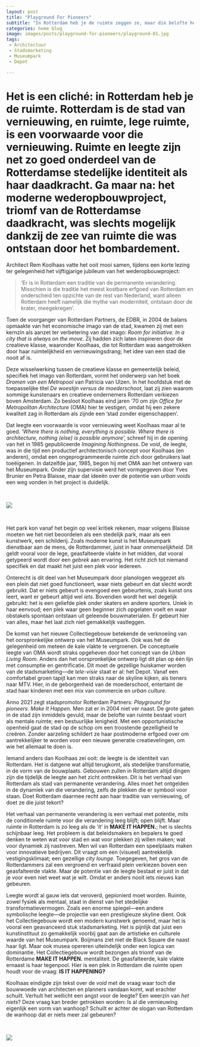 ```yaml
---
layout: post
title: "Playground For Pioneers"
subtitle: "In Rotterdam heb je de ruimte zeggen ze, maar die belofte heeft alleen betekenis zolang die ruimte in essentie leeg blijft."
categories: home blog
image: images/posts/playground-for-pioneers/playground-01.jpg
tags:
 - Architectuur 
 - Stadsmarketing
 - Museumpark
 - Depot

---
```


# Het is een cliché: in Rotterdam heb je de ruimte. Rotterdam is de stad van vernieuwing, en ruimte, lege ruimte, is een voorwaarde voor die vernieuwing. Ruimte en leegte zijn net zo goed onderdeel van de Rotterdamse stedelijke identiteit als haar daadkracht. Ga maar na: het moderne wederopbouwproject, triomf van de Rotterdamse daadkracht, was slechts mogelijk dankzij de zee van ruimte die was ontstaan door het bombardement.

Architect Rem Koolhaas vatte het ooit mooi samen, tijdens een korte lezing ter gelegenheid het vijftigjarige jubileum van het wederopbouwproject:

>‘Er is in Rotterdam een traditie van de permanente verandering. Misschien is die traditie het meest kostbare erfgoed van Rotterdam en onderscheid ten opzichte van de rest van Nederland, want alleen Rotterdam heeft namelijk die mythe van moderniteit, ontstaan door de krater, meegekregen’.

Toen de voorganger van Rotterdam Partners, de EDBR, in 2004 de balans opmaakte van het economische imago van de stad, kwamen zij met een kernzin als aanzet ter verbetering van dat imago: _Room for initiative. In a city that is always on the move_. Zij hadden zich laten inspireren door de creatieve klasse, waaronder Koolhaas, die tot Rotterdam was aangetrokken door haar ruimtelijkheid en vernieuwingsdrang; het idee van een stad die nooit af is.

Deze wisselwerking tussen de creatieve klasse en gemeentelijk beleid, specifiek het imago van Rotterdam, vormt het onderwerp van het boek _Dromen van een Metropool_ van Patricia van Ulzen. In het hoofdstuk met de toepasselijke titel _De woestijn versus de moederschoot_, laat zij zien waarom sommige kunstenaars en creatieve ondernemers Rotterdam verkiezen boven Amsterdam. Zo besloot Koolhaas eind jaren ‘70 om zijn _Office for Metropolitan Architecture_ (OMA) hier te vestigen, omdat hij een zekere kwaliteit zag in Rotterdam als zijnde een ‘stad zonder eigenschappen’.

Dat leegte een voorwaarde is voor vernieuwing weet Koolhaas maar al te goed. ‘_Where there is nothing, everything is possible. Where there is architecture, nothing (else) is possible anymore_’, schreef hij in de opening van het in 1985 gepubliceerde _Imagining Nothingness_. De _void_, de leegte, was in die tijd een productief architectonisch concept voor Koolhaas (en anderen), omdat een ongeprogrammeerde ruimte zich door gebruikers laat toeëigenen. In datzelfde jaar, 1985, begon hij met OMA aan het ontwerp van het Museumpark. Onder zijn supervisie werd het vormgegeven door Yves Brunier en Petra Blaisse, maar dat ideeën over de potentie van _urban voids_ een weg vonden in het project is duidelijk.

<br>

![](https://www.rotterdamisithappening.nl/images/posts/playground-for-pioneers/playground-02.jpg)

<br>

Het park kon vanaf het begin op veel kritiek rekenen, maar volgens Blaisse moeten we het niet beoordelen als een stedelijk park, maar als een kunstwerk, een schilderij. Zoals moderne kunst is het Museumpark dienstbaar aan de mens, de Rotterdammer, juist in haar _onmenselijkheid_. Dit geldt vooral voor de lege, geasfalteerde vlakte in het midden, dat vooral getypeerd wordt door een _gebrek_ aan ervaring. Het richt zich tot niemand specifiek en dat maakt het juist een plek voor iedereen.

Onterecht is dit deel van het Museumpark door planologen weggezet als een plein dat niet goed functioneert, waar niets gebeurt en dat slecht wordt gebruikt. Dat er niets gebeurt is evengoed een gebeurtenis, zoals kunst ons leert, want er gebeurt altijd wel _iets_. Bovendien wordt het wel degelijk gebruikt: het is een geliefde plek onder skaters en andere sporters. Uniek in haar eenvoud; een plek waar geen beginner zich opgelaten voelt en waar obstakels spontaan ontstaan uit geleende bouwmaterialen. Er gebeurt hier van alles, maar het laat zich niet gemakkelijk vastleggen.

De komst van het nieuwe Collectiegebouw betekende de verknoeiing van het oorspronkelijke ontwerp van het Museumpark. Ook was het de gelegenheid om meteen de kale vlakte te vergroenen. De conceptuele leegte van OMA wordt straks opgeheven door het concept van de _Urban Living Room_. Anders dan het oorspronkelijke ontwerp ligt dit plan op één lijn met consumptie en gentrificatie. Dit moet de gezellige huiskamer worden van de stadsmarketing—de _tele-visie_ staat er al: het Depot. Vanaf een comfortabel groen tapijt kan men straks naar de skyline kijken, als tieners naar MTV. Hier, in de geborgenheid van de moederschoot, entertaint de stad haar kinderen met een mix van commercie en _urban culture_.

Anno 2021 zegt stadspromotor Rotterdam Partners: _Playground for pioneers. Make It Happen_. Men zat er in 2004 niet ver naast. De grote gaten in de stad zijn inmiddels gevuld, maar de belofte van ruimte bestaat voort als mentale ruimte; een bestuurlijke lenigheid. Met een opportunistische openheid gaat de stad op de schop om een troostende gezelligheid te creëren. Zonder aarzeling schildert ze haar postmoderne erfgoed over om aantrekkelijker te worden voor een nieuwe generatie creatievelingen, om wie het allemaal te doen is. 

Iemand anders dan Koolhaas zei ooit: de leegte is de identiteit van Rotterdam. Het is datgene wat altijd terugkomt, als stedelijke transformatie, in de vorm van de bouwplaats. Gebouwen zullen in Rotterdam altijd dingen zijn die tijdelijk de leegte aan het zicht onttrekken. Dit is het verhaal van Rotterdam als stad van permanente verandering. Alles moet het ontgelden in de dynamiek van die verandering, zelfs de plekken die er symbool voor staan. Doet Rotterdam daarmee recht aan haar traditie van vernieuwing, of doet ze die juist tekort?

Het verhaal van permanente verandering is een verhaal met potentie, _mits_ de conditionele ruimte voor die verandering leeg blijft; open blijft. Maar ruimte in Rotterdam is zo leeg als de ‘_it_’ in **MAKE IT HAPPEN.**; het is slechts schijnbaar leeg. Het probleem is dat beleidsmakers en bepalers te goed denken te weten wat voor stad en wat voor plekken zij willen maken; wat voor dynamiek zij nastreven. Men wil van Rotterdam een speelplaats maken voor innovatieve bedrijven. Dit vraagt om een (visueel) aantrekkelijk vestigingsklimaat; een gezellige _city lounge_. Toegegeven, het gros van de Rotterdammers zal een vergroend en verfraaid plein verkiezen boven een geasfalteerde vlakte. Maar de potentie van de leegte bestaat er juist in dat je voor even niet weet wat je wilt. Omdat er anders nooit iets nieuws kan gebeuren.

Leegte wordt al gauw iets dat veroverd, gepionierd moet worden. Ruimte, zowel fysiek als mentaal, staat in dienst van het stedelijke transformatievermogen. Zoals een enorme spiegel—een andere symbolische leegte—de projectie van een prestigieuze skyline dient. Ook het Collectiegebouw wordt een modern kunstwerk genoemd, maar het is vooral een geavanceerd stuk stadsmarketing. Het is pijnlijk dat juist een kunstinstituut zo gemakkelijk voorbij gaat aan de artistieke en culturele waarde van het Museumpark. Boijmans ziet niet de Black Square die naast haar ligt. Maar ook musea opereren uiteindelijk onder een logica van dominantie. Het Collectiegebouw wordt bezongen als triomf van de Rotterdame **MAKE IT HAPPEN.** mentaliteit. De geasfalteerde, kale vlakte ernaast is haar tegenpool. Hier is een plek in Rotterdam die ruimte open houdt voor de vraag: **IS IT HAPPENING?**

Koolhaas eindigde zijn tekst over de _void_ met de vraag waar toch die bouwwoede van architecten en planners vandaan komt, wat erachter schuilt. Verhult het wellicht een angst voor de leegte? Een weerzin van _het niets_? Deze vraag kan breder getrokken worden: Is al die vernieuwing eigenlijk een vorm van wanhoop? Schuilt er achter de slogan van Rotterdam de wanhoop dat er niets meer zal gebeuren?

<br>

![](https://www.rotterdamisithappening.nl/images/posts/playground-for-pioneers/playground-04.jpg)
